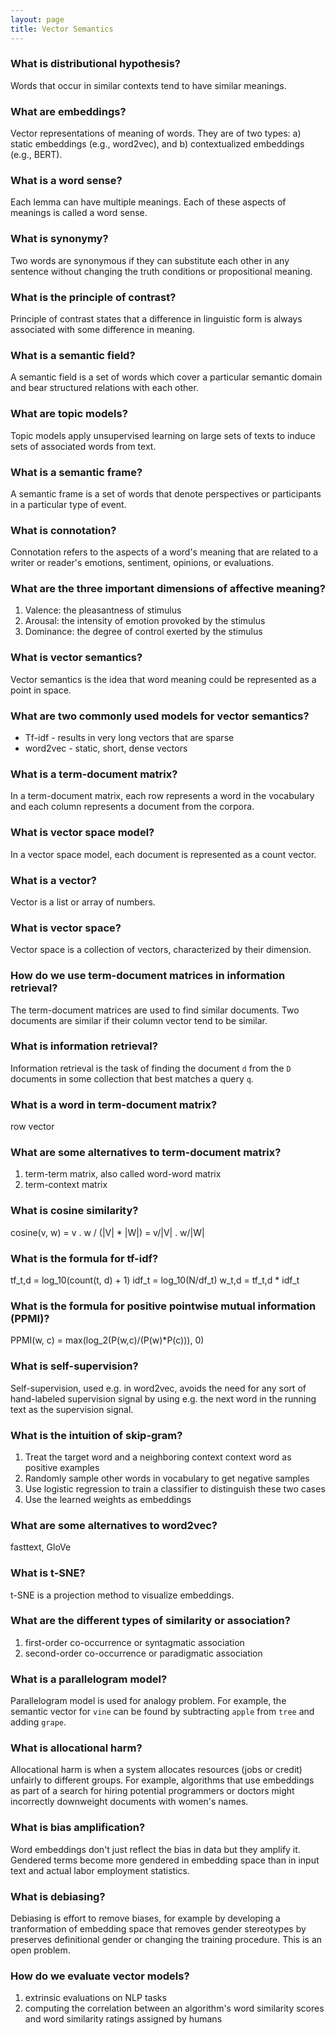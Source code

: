 ```yaml
---
layout: page
title: Vector Semantics
---
```


### What is distributional hypothesis?
Words that occur in similar contexts tend to have similar meanings.

### What are embeddings?
Vector representations of meaning of words. They are of two types: a) static embeddings (e.g., word2vec), and b) contextualized embeddings (e.g., BERT).

### What is a word sense?
Each lemma can have multiple meanings. Each of these aspects of meanings is called a word sense.

### What is synonymy?
Two words are synonymous if they can substitute each other in any sentence without changing the truth conditions or propositional meaning.

### What is the principle of contrast?
Principle of contrast states that a difference in linguistic form is always associated with some difference in meaning.

### What is a semantic field?
A semantic field is a set of words which cover a particular semantic domain and bear structured relations with each other.

### What are topic models?
Topic models apply unsupervised learning on large sets of texts to induce sets of associated words from text.

### What is a semantic frame?
A semantic frame is a set of words that denote perspectives or participants in a particular type of event.

### What is connotation?
Connotation refers to the aspects of a word's meaning that are related to a writer or reader's emotions, sentiment, opinions, or evaluations.

### What are the three important dimensions of affective meaning?
1. Valence: the pleasantness of stimulus
1. Arousal: the intensity of emotion provoked by the stimulus
1. Dominance: the degree of control exerted by the stimulus

### What is vector semantics?
Vector semantics is the idea that word meaning could be represented as a point in space. 

### What are two commonly used models for vector semantics?
* Tf-idf - results in very long vectors that are sparse
* word2vec - static, short, dense vectors

### What is a term-document matrix?
In a term-document matrix, each row represents a word in the vocabulary and each column represents a document from the corpora.

### What is vector space model?
In a vector space model, each document is represented as a count vector.

### What is a vector?
Vector is a list or array of numbers.

### What is vector space?
Vector space is a collection of vectors, characterized by their dimension.

### How do we use term-document matrices in information retrieval?
The term-document matrices are used to find similar documents. Two documents are similar if their column vector tend to be similar.

### What is information retrieval?
Information retrieval is the task of finding the document `d` from the `D` documents in some collection that best matches a query `q`.

### What is a word in term-document matrix?
row vector

### What are some alternatives to term-document matrix?
1. term-term matrix, also called word-word matrix
1. term-context matrix

### What is cosine similarity?
cosine(v, w) = v . w / (|V| * |W|) = v/|V| . w/|W|

### What is the formula for tf-idf?
tf_t,d = log_10(count(t, d) + 1)
idf_t = log_10(N/df_t)
w_t,d = tf_t,d * idf_t

### What is the formula for positive pointwise mutual information (PPMI)?
PPMI(w, c) = max(log_2(P(w,c)/(P(w)*P(c))), 0)

### What is self-supervision?
Self-supervision, used e.g. in word2vec, avoids the need for any sort of hand-labeled supervision signal by using e.g. the next word in the running text as the supervision signal.

### What is the intuition of skip-gram?
1. Treat the target word and a neighboring context context word as positive examples
1. Randomly sample other words in vocabulary to get negative samples
1. Use logistic regression to train a classifier to distinguish these two cases
1. Use the learned weights as embeddings

### What are some alternatives to word2vec?
fasttext, GloVe

### What is t-SNE?
t-SNE is a projection method to visualize embeddings.

### What are the different types of similarity or association?
1. first-order co-occurrence or syntagmatic association
1. second-order co-occurrence or paradigmatic association

### What is a parallelogram model?
Parallelogram model is used for analogy problem. For example, the semantic vector for `vine` can be found by subtracting `apple` from `tree` and adding `grape`.

### What is allocational harm?
Allocational harm is when a system allocates resources (jobs or credit) unfairly to different groups. For example, algorithms that use embeddings as part of a search for hiring potential programmers or doctors might incorrectly downweight documents with women's names.

### What is bias amplification?
Word embeddings don't just reflect the bias in data but they amplify it. Gendered terms become more gendered in embedding space than in input text and actual labor employment statistics.

### What is debiasing?
Debiasing is effort to remove biases, for example by developing a tranformation of embedding space that removes gender stereotypes by preserves definitional gender or changing the training procedure. This is an open problem.

### How do we evaluate vector models?
1. extrinsic evaluations on NLP tasks
1. computing the correlation between an algorithm's word similarity scores and word similarity ratings assigned by humans